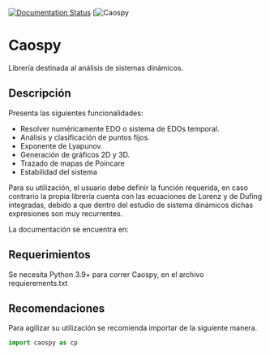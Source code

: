 [![Documentation Status](https://readthedocs.org/projects/caospy/badge/?version=latest)](https://caospy.readthedocs.io/en/latest/?badge=latest)
[![Caospy](https://github.com/Colman-Bertolo/Caospy/actions/workflows/caospy_ci.yml)

# Caospy
Librería destinada al análisis de sistemas dinámicos. 

## Descripción

Presenta las siguientes funcionalidades:
- Resolver numéricamente EDO o sistema de EDOs temporal.
- Análisis y clasificación de puntos fijos.
- Exponente de Lyapunov.
- Generación de gráficos 2D y 3D. 
- Trazado de mapas de Poincare
- Estabilidad del sistema

Para su utilización, el usuario debe definir la función requerida, en caso contrario la propia librería cuenta con las ecuaciones de Lorenz y de Dufing integradas, debido a que dentro del estudio de sistema dinámicos dichas expresiones son muy recurrentes.

La documentación se encuentra en:

## Requerimientos 

Se necesita Python 3.9+ para correr Caospy, en el archivo requierements.txt

## Recomendaciones 

Para agilizar su utilización se recomienda importar de la siguiente manera.
```Python
import caospy as cp
```
